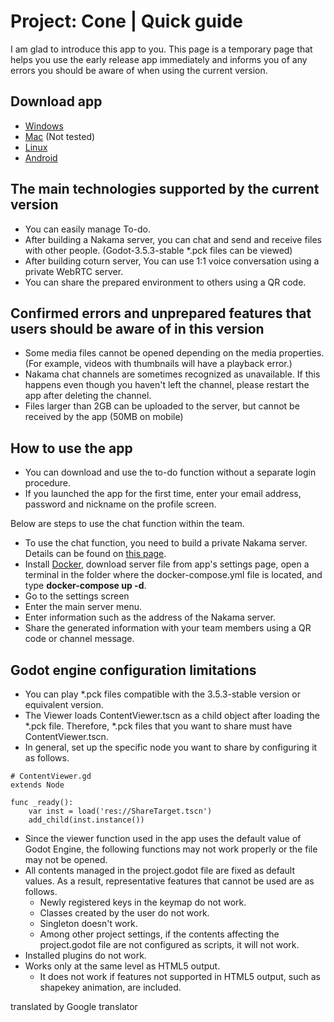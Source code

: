 # Project: Cone | Quick guide
I am glad to introduce this app to you.
This page is a temporary page that helps you use the early release app immediately and informs you of any errors you should be aware of when using the current version.

## Download app
- [Windows](https://drive.google.com/file/d/1PFi5OsruvEjo-iIq1GBhAT16CEtTxJG9/view?usp=drive_link)
- [Mac](https://drive.google.com/file/d/1SlsVOVKyFNEBAuPNg96oJ5gn4v9D6fRS/view?usp=drive_link) (Not tested)
- [Linux](https://drive.google.com/file/d/1z2Cth7uIsZJW_OoYSAUFaf53Oq_ZYHW-/view?usp=drive_link)
- [Android](https://play.google.com/store/apps/details?id=org.pjcone.portal)

## The main technologies supported by the current version
- You can easily manage To-do.
- After building a Nakama server, you can chat and send and receive files with other people. (Godot-3.5.3-stable *.pck files can be viewed)
- After building coturn server, You can use 1:1 voice conversation using a private WebRTC server.
- You can share the prepared environment to others using a QR code.

## Confirmed errors and unprepared features that users should be aware of in this version
- Some media files cannot be opened depending on the media properties. (For example, videos with thumbnails will have a playback error.)
- Nakama chat channels are sometimes recognized as unavailable. If this happens even though you haven't left the channel, please restart the app after deleting the channel.
- Files larger than 2GB can be uploaded to the server, but cannot be received by the app (50MB on mobile)

## How to use the app
- You can download and use the to-do function without a separate login procedure.
- If you launched the app for the first time, enter your email address, password and nickname on the profile screen.

Below are steps to use the chat function within the team.

- To use the chat function, you need to build a private Nakama server. Details can be found on [this page](https://heroiclabs.com/docs/nakama/getting-started/install/docker/).
- Install [Docker](https://www.docker.com/), download server file from app's settings page, open a terminal in the folder where the docker-compose.yml file is located, and type **docker-compose up -d**.
- Go to the settings screen
- Enter the main server menu.
- Enter information such as the address of the Nakama server.
- Share the generated information with your team members using a QR code or channel message.

## Godot engine configuration limitations
- You can play *.pck files compatible with the 3.5.3-stable version or equivalent version.
- The Viewer loads ContentViewer.tscn as a child object after loading the *.pck file. Therefore, *.pck files that you want to share must have ContentViewer.tscn.
- In general, set up the specific node you want to share by configuring it as follows.
```gdscript
# ContentViewer.gd
extends Node

func _ready():
	var inst = load('res://ShareTarget.tscn')
	add_child(inst.instance())
```
- Since the viewer function used in the app uses the default value of Godot Engine, the following functions may not work properly or the file may not be opened.
- All contents managed in the project.godot file are fixed as default values. As a result, representative features that cannot be used are as follows.
	- Newly registered keys in the keymap do not work.
	- Classes created by the user do not work.
	- Singleton doesn't work.
	- Among other project settings, if the contents affecting the project.godot file are not configured as scripts, it will not work.
- Installed plugins do not work.
- Works only at the same level as HTML5 output.
	- It does not work if features not supported in HTML5 output, such as shapekey animation, are included.

translated by Google translator

